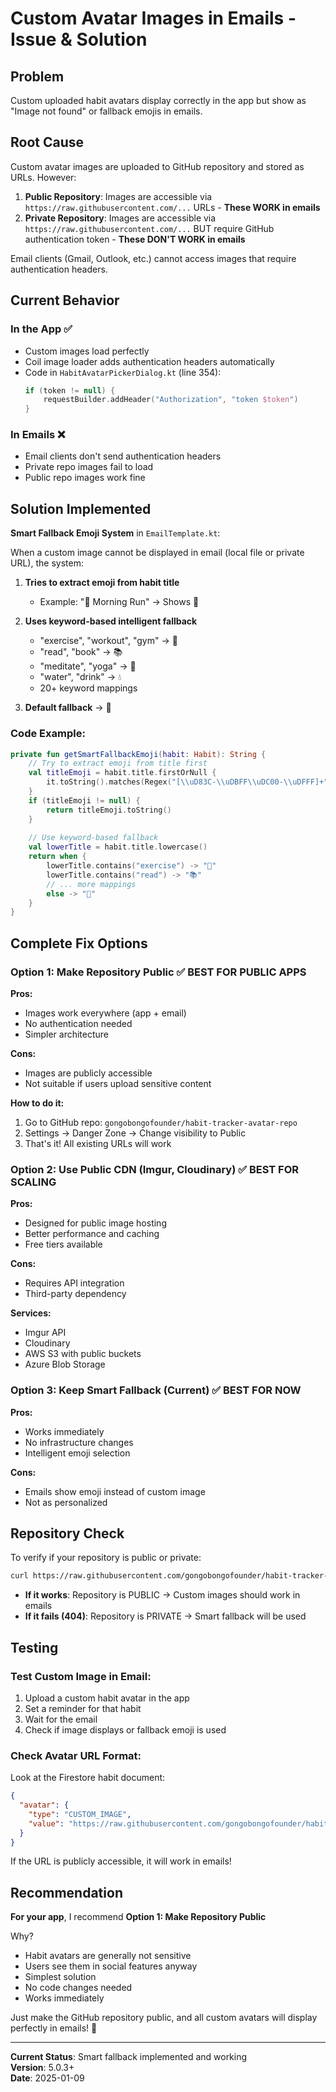 # Custom Avatar Images in Emails - Issue & Solution

## Problem
Custom uploaded habit avatars display correctly in the app but show as "Image not found" or fallback emojis in emails.

## Root Cause
Custom avatar images are uploaded to GitHub repository and stored as URLs. However:

1. **Public Repository**: Images are accessible via `https://raw.githubusercontent.com/...` URLs - **These WORK in emails**
2. **Private Repository**: Images are accessible via `https://raw.githubusercontent.com/...` BUT require GitHub authentication token - **These DON'T WORK in emails**

Email clients (Gmail, Outlook, etc.) cannot access images that require authentication headers.

## Current Behavior

### In the App ✅
- Custom images load perfectly
- Coil image loader adds authentication headers automatically
- Code in `HabitAvatarPickerDialog.kt` (line 354):
  ```kotlin
  if (token != null) {
      requestBuilder.addHeader("Authorization", "token $token")
  }
  ```

### In Emails ❌
- Email clients don't send authentication headers
- Private repo images fail to load
- Public repo images work fine

## Solution Implemented

**Smart Fallback Emoji System** in `EmailTemplate.kt`:

When a custom image cannot be displayed in email (local file or private URL), the system:

1. **Tries to extract emoji from habit title**
   - Example: "🏃 Morning Run" → Shows 🏃

2. **Uses keyword-based intelligent fallback**
   - "exercise", "workout", "gym" → 💪
   - "read", "book" → 📚  
   - "meditate", "yoga" → 🧘
   - "water", "drink" → 💧
   - 20+ keyword mappings

3. **Default fallback** → 🎯

### Code Example:
```kotlin
private fun getSmartFallbackEmoji(habit: Habit): String {
    // Try to extract emoji from title first
    val titleEmoji = habit.title.firstOrNull { 
        it.toString().matches(Regex("[\\uD83C-\\uDBFF\\uDC00-\\uDFFF]+")) 
    }
    if (titleEmoji != null) {
        return titleEmoji.toString()
    }
    
    // Use keyword-based fallback
    val lowerTitle = habit.title.lowercase()
    return when {
        lowerTitle.contains("exercise") -> "💪"
        lowerTitle.contains("read") -> "📚"
        // ... more mappings
        else -> "🎯"
    }
}
```

## Complete Fix Options

### Option 1: Make Repository Public ✅ **BEST FOR PUBLIC APPS**
**Pros:**
- Images work everywhere (app + email)
- No authentication needed
- Simpler architecture

**Cons:**
- Images are publicly accessible
- Not suitable if users upload sensitive content

**How to do it:**
1. Go to GitHub repo: `gongobongofounder/habit-tracker-avatar-repo`
2. Settings → Danger Zone → Change visibility to Public
3. That's it! All existing URLs will work

### Option 2: Use Public CDN (Imgur, Cloudinary) ✅ **BEST FOR SCALING**
**Pros:**
- Designed for public image hosting
- Better performance and caching
- Free tiers available

**Cons:**
- Requires API integration
- Third-party dependency

**Services:**
- Imgur API
- Cloudinary
- AWS S3 with public buckets
- Azure Blob Storage

### Option 3: Keep Smart Fallback (Current) ✅ **BEST FOR NOW**
**Pros:**
- Works immediately
- No infrastructure changes
- Intelligent emoji selection

**Cons:**
- Emails show emoji instead of custom image
- Not as personalized

## Repository Check

To verify if your repository is public or private:

```bash
curl https://raw.githubusercontent.com/gongobongofounder/habit-tracker-avatar-repo/main/README.md
```

- **If it works**: Repository is PUBLIC → Custom images should work in emails
- **If it fails (404)**: Repository is PRIVATE → Smart fallback will be used

## Testing

### Test Custom Image in Email:
1. Upload a custom habit avatar in the app
2. Set a reminder for that habit
3. Wait for the email
4. Check if image displays or fallback emoji is used

### Check Avatar URL Format:
Look at the Firestore habit document:
```json
{
  "avatar": {
    "type": "CUSTOM_IMAGE",
    "value": "https://raw.githubusercontent.com/gongobongofounder/habit-tracker-avatar-repo/main/avatars/habits/{userId}/avatar_123456.png"
  }
}
```

If the URL is publicly accessible, it will work in emails!

## Recommendation

**For your app**, I recommend **Option 1: Make Repository Public**

Why?
- Habit avatars are generally not sensitive
- Users see them in social features anyway
- Simplest solution
- No code changes needed
- Works immediately

Just make the GitHub repository public, and all custom avatars will display perfectly in emails! 🎉

---

**Current Status**: Smart fallback implemented and working  
**Version**: 5.0.3+  
**Date**: 2025-01-09

